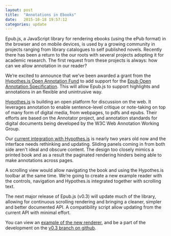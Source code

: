```yaml
---
layout: post
title:  "Annotations in Ebooks"
date:   2015-10-18 19:57:12
categories: update
---
```


Epub.js, a JavaScript library for rendering ebooks (using the ePub format) in the browser and on mobile devices, is used by a growing community in projects ranging from library catalogues to self published novels. Recently there has been a return to the our roots with several projects adopting it for academic research. The first request from these projects is always: how can we allow annotation in our reader?

We’re excited to announce that we’ve been awarded a grant from the [Hypothes.is Open Annotation Fund](http://anno.fund/) to add support for the [Epub Open Annotation Specification](http://www.idpf.org/epub/oa/). This will allow Epub.js to support highlights and annotations in an flexible and unintrusive way.

[Hypothes.is]("https://hypothes.is") is building an open platform for discussion on the web. It leverages annotation to enable sentence-level critique or note-taking on top of many form of digital media, from webpages, to pdfs and epubs. Their efforts are based on the Annotator project, and annotation standards for digital documents being developed by the W3C Web Annotation Working Group.

Our [current integration with Hypothes.is](https://s3.amazonaws.com/epubjs/examples/hypothesis.html) is nearly two years old now and the interface needs rethinking and updating. Sliding panels coming in from both side aren't ideal and obscure content. The design too closely mimics a printed book and as a result the paginated rendering hinders being able to make annotations across pages.

A scrolling view would allow navigating the book and using the Hypothes.is toolbar at the same time. We’re going to create a new example reader with the controls, navigation and Hypothes.is integrated together with scrolling text.

The next major release of Epub.js (v0.3) will update much of the library, allowing for continuous scrolling rendering and bringing a cleaner, simpler and better documented API. A compatibility script allow updating from the current API with minimal effort.

You can view an [example of the new renderer](https://s3.amazonaws.com/epubjs/examples/single-full.html), and be a part of the development on the [v0.3 branch on github](https://github.com/futurepress/epub.js/tree/v0.3).

